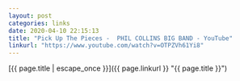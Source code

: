 ```yaml
---
layout: post
categories: links
date: 2020-04-10 22:15:13
title: "Pick Up The Pieces -  PHIL COLLINS BIG BAND - YouTube"
linkurl: "https://www.youtube.com/watch?v=OTPZVh61Yi8"
---
```

[{{ page.title | escape_once }}]({{ page.linkurl }} "{{ page.title }}")
